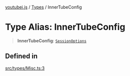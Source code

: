 [youtubei.js](../../../README.md) / [Types](../README.md) / InnerTubeConfig

# Type Alias: InnerTubeConfig

> **InnerTubeConfig**: [`SessionOptions`](../../../type-aliases/SessionOptions.md)

## Defined in

[src/types/Misc.ts:3](https://github.com/LuanRT/YouTube.js/blob/af92984523f90200a18314b94478a2697c9deab0/src/types/Misc.ts#L3)

